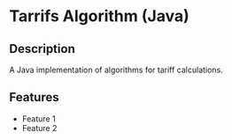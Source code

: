 # Tarrifs Algorithm (Java) 
 
## Description 
A Java implementation of algorithms for tariff calculations. 
 
## Features 
- Feature 1 
- Feature 2 
